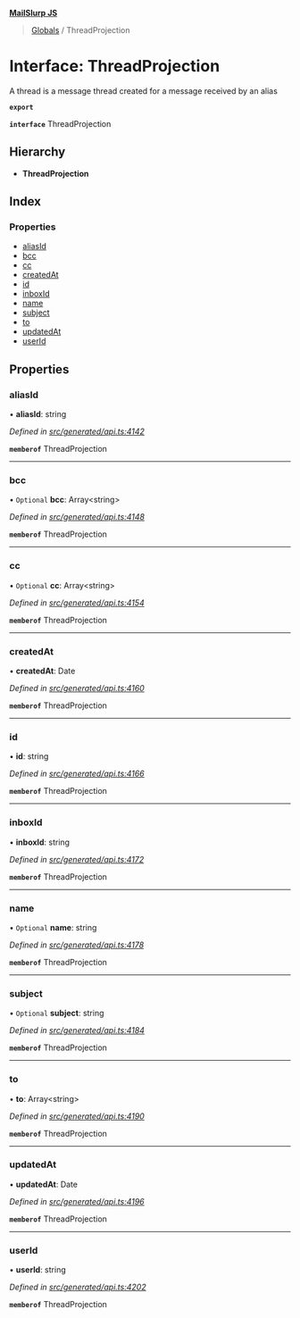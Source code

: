 **[MailSlurp JS](../README.md)**

> [Globals](../README.md) / ThreadProjection

# Interface: ThreadProjection

A thread is a message thread created for a message received by an alias

**`export`** 

**`interface`** ThreadProjection

## Hierarchy

* **ThreadProjection**

## Index

### Properties

* [aliasId](threadprojection.md#aliasid)
* [bcc](threadprojection.md#bcc)
* [cc](threadprojection.md#cc)
* [createdAt](threadprojection.md#createdat)
* [id](threadprojection.md#id)
* [inboxId](threadprojection.md#inboxid)
* [name](threadprojection.md#name)
* [subject](threadprojection.md#subject)
* [to](threadprojection.md#to)
* [updatedAt](threadprojection.md#updatedat)
* [userId](threadprojection.md#userid)

## Properties

### aliasId

•  **aliasId**: string

*Defined in [src/generated/api.ts:4142](https://github.com/mailslurp/mailslurp-client/blob/c83a162/src/generated/api.ts#L4142)*

**`memberof`** ThreadProjection

___

### bcc

• `Optional` **bcc**: Array\<string>

*Defined in [src/generated/api.ts:4148](https://github.com/mailslurp/mailslurp-client/blob/c83a162/src/generated/api.ts#L4148)*

**`memberof`** ThreadProjection

___

### cc

• `Optional` **cc**: Array\<string>

*Defined in [src/generated/api.ts:4154](https://github.com/mailslurp/mailslurp-client/blob/c83a162/src/generated/api.ts#L4154)*

**`memberof`** ThreadProjection

___

### createdAt

•  **createdAt**: Date

*Defined in [src/generated/api.ts:4160](https://github.com/mailslurp/mailslurp-client/blob/c83a162/src/generated/api.ts#L4160)*

**`memberof`** ThreadProjection

___

### id

•  **id**: string

*Defined in [src/generated/api.ts:4166](https://github.com/mailslurp/mailslurp-client/blob/c83a162/src/generated/api.ts#L4166)*

**`memberof`** ThreadProjection

___

### inboxId

•  **inboxId**: string

*Defined in [src/generated/api.ts:4172](https://github.com/mailslurp/mailslurp-client/blob/c83a162/src/generated/api.ts#L4172)*

**`memberof`** ThreadProjection

___

### name

• `Optional` **name**: string

*Defined in [src/generated/api.ts:4178](https://github.com/mailslurp/mailslurp-client/blob/c83a162/src/generated/api.ts#L4178)*

**`memberof`** ThreadProjection

___

### subject

• `Optional` **subject**: string

*Defined in [src/generated/api.ts:4184](https://github.com/mailslurp/mailslurp-client/blob/c83a162/src/generated/api.ts#L4184)*

**`memberof`** ThreadProjection

___

### to

•  **to**: Array\<string>

*Defined in [src/generated/api.ts:4190](https://github.com/mailslurp/mailslurp-client/blob/c83a162/src/generated/api.ts#L4190)*

**`memberof`** ThreadProjection

___

### updatedAt

•  **updatedAt**: Date

*Defined in [src/generated/api.ts:4196](https://github.com/mailslurp/mailslurp-client/blob/c83a162/src/generated/api.ts#L4196)*

**`memberof`** ThreadProjection

___

### userId

•  **userId**: string

*Defined in [src/generated/api.ts:4202](https://github.com/mailslurp/mailslurp-client/blob/c83a162/src/generated/api.ts#L4202)*

**`memberof`** ThreadProjection
